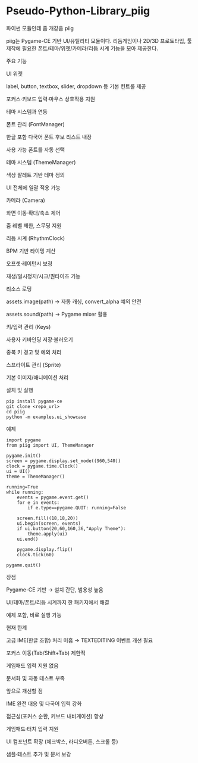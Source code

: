 # Pseudo-Python-Library_piig
파이썬 모듈인데 좀 개같음
piig

piig는 Pygame-CE 기반 UI/유틸리티 모듈이다. 리듬게임이나 2D/3D 프로토타입, 툴 제작에 필요한 폰트/테마/위젯/카메라/리듬 시계 기능을 모아 제공한다.

주요 기능

UI 위젯

label, button, textbox, slider, dropdown 등 기본 컨트롤 제공

포커스·키보드 입력·마우스 상호작용 지원

테마 시스템과 연동

폰트 관리 (FontManager)

한글 포함 다국어 폰트 후보 리스트 내장

사용 가능 폰트를 자동 선택

테마 시스템 (ThemeManager)

색상 팔레트 기반 테마 정의

UI 전체에 일괄 적용 가능

카메라 (Camera)

화면 이동·확대/축소 제어

줌 레벨 제한, 스무딩 지원

리듬 시계 (RhythmClock)

BPM 기반 타이밍 계산

오프셋·레이턴시 보정

재생/일시정지/시크/퀀타이즈 기능

리소스 로딩

assets.image(path) → 자동 캐싱, convert_alpha 예외 안전

assets.sound(path) → Pygame mixer 활용

키/입력 관리 (Keys)

사용자 키바인딩 저장·불러오기

중복 키 경고 및 예외 처리

스프라이트 관리 (Sprite)

기본 이미지/애니메이션 처리

설치 및 실행

    pip install pygame-ce
    git clone <repo_url>
    cd piig
    python -m examples.ui_showcase

예제

    import pygame
    from piig import UI, ThemeManager
    
    pygame.init()
    screen = pygame.display.set_mode((960,540))
    clock = pygame.time.Clock()
    ui = UI()
    theme = ThemeManager()
    
    running=True
    while running:
        events = pygame.event.get()
        for e in events:
            if e.type==pygame.QUIT: running=False
    
        screen.fill((18,18,20))
        ui.begin(screen, events)
        if ui.button(20,60,160,36,"Apply Theme"):
            theme.apply(ui)
        ui.end()
    
        pygame.display.flip()
        clock.tick(60)
    
    pygame.quit()


장점

Pygame-CE 기반 → 설치 간단, 범용성 높음

UI/테마/폰트/리듬 시계까지 한 패키지에서 해결

예제 포함, 바로 실행 가능

현재 한계

고급 IME(한글 조합) 처리 미흡 → TEXTEDITING 이벤트 개선 필요

포커스 이동(Tab/Shift+Tab) 제한적

게임패드 입력 지원 없음

문서화 및 자동 테스트 부족

앞으로 개선할 점

IME 완전 대응 및 다국어 입력 강화

접근성(포커스 순환, 키보드 내비게이션) 향상

게임패드·터치 입력 지원

UI 컴포넌트 확장 (체크박스, 라디오버튼, 스크롤 등)

샘플·테스트 추가 및 문서 보강
